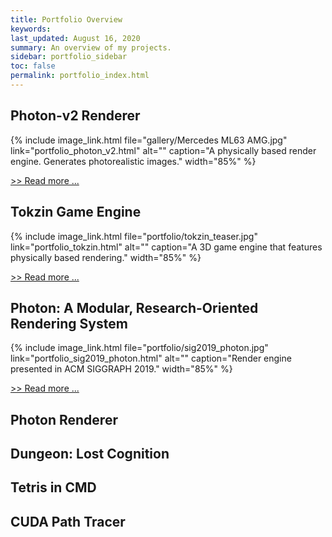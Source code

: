```yaml
---
title: Portfolio Overview
keywords: 
last_updated: August 16, 2020
summary: An overview of my projects.
sidebar: portfolio_sidebar
toc: false
permalink: portfolio_index.html
---
```


## Photon-v2 Renderer

{% include image_link.html file="gallery/Mercedes ML63 AMG.jpg" link="portfolio_photon_v2.html" alt="" caption="A physically based render engine. Generates photorealistic images." width="85%" %}

[>> Read more ...](portfolio_photon_v2.html)

## Tokzin Game Engine

{% include image_link.html file="portfolio/tokzin_teaser.jpg" link="portfolio_tokzin.html" alt="" caption="A 3D game engine that features physically based rendering." width="85%" %}

[>> Read more ...](portfolio_tokzin.html)

## Photon: A Modular, Research-Oriented Rendering System

{% include image_link.html file="portfolio/sig2019_photon.jpg" link="portfolio_sig2019_photon.html" alt="" caption="Render engine presented in ACM SIGGRAPH 2019." width="85%" %}

[>> Read more ...](portfolio_sig2019_photon.html)

## Photon Renderer

## Dungeon: Lost Cognition

## Tetris in CMD

## CUDA Path Tracer


